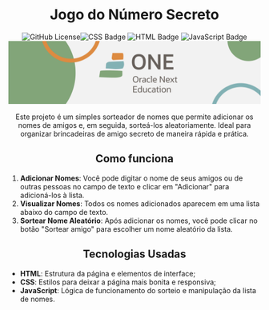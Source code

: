 <h1 align="center"> Jogo do Número Secreto </h1>

<div align="center">
  <img alt="GitHub License" src="https://img.shields.io/github/license/kevenscharttz/jogo-do-amigo-secreto"><img src="https://img.shields.io/badge/CSS-563d7c?&style=flat&logo=css3&logoColor=white" alt="CSS Badge">
  <img src="https://img.shields.io/badge/HTML-e34c26?style=flat&logo=html5&logoColor=white" alt="HTML Badge">
  <img src="https://img.shields.io/badge/JavaScript-323330?style=flat&logo=javascript&logoColor=F7DF1E" alt="JavaScript Badge">
</div>

<img src="./assets/banner.png" alt="banner alura one">

<p align="center">Este projeto é um simples sorteador de nomes que permite adicionar os nomes de amigos e, em seguida, sorteá-los aleatoriamente. Ideal para organizar brincadeiras de amigo secreto de maneira rápida e prática.</p>

<h2 align="center">Como funciona</h2>

1. **Adicionar Nomes**: Você pode digitar o nome de seus amigos ou de outras pessoas no campo de texto e clicar em "Adicionar" para adicioná-los à lista.
2. **Visualizar Nomes**: Todos os nomes adicionados aparecem em uma lista abaixo do campo de texto.
3. **Sortear Nome Aleatório**: Após adicionar os nomes, você pode clicar no botão "Sortear amigo" para escolher um nome aleatório da lista.

<h2 align="center">Tecnologias Usadas</h2>

- **HTML**: Estrutura da página e elementos de interface;
- **CSS**: Estilos para deixar a página mais bonita e responsiva;
- **JavaScript**: Lógica de funcionamento do sorteio e manipulação da lista de nomes.
